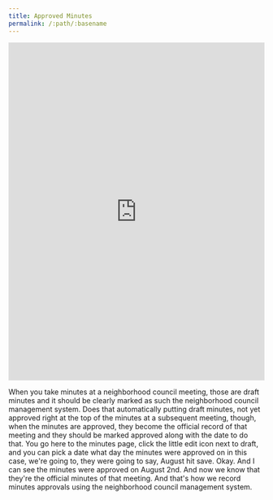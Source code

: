 ```yaml
---
title: Approved Minutes
permalink: /:path/:basename
---
```


<div style="position: relative; padding-bottom: 132.02933985330074%; height: 0;"><iframe src="https://www.loom.com/embed/5e7a0b63d2884dd185710cf784cd537b" frameborder="0" webkitallowfullscreen mozallowfullscreen allowfullscreen style="position: absolute; top: 0; left: 0; width: 100%; height: 100%;"></iframe></div>

When you take minutes at a neighborhood council meeting, those are draft minutes and it should be clearly marked as such the neighborhood council management system.
Does that automatically putting draft minutes, not yet approved right at the top of the minutes at a subsequent meeting, though, when the minutes are approved, they become the official record of that meeting and they should be marked approved along with the date to do that.
You go here to the minutes page, click the little edit icon next to draft, and you can pick a date what day the minutes were approved on in this case, we're going to, they were going to say, August hit save.
Okay. And I can see the minutes were approved on August 2nd. And now we know that they're the official minutes of that meeting.
And that's how we record minutes approvals using the neighborhood council management system.
